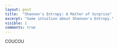 ```yaml
---
layout: post
title:  "Shannon's Entropy: A Matter of Surprise"
excerpt: "Some intuition about Shannon's Entropy."
visible: 1
comments: true
---
```

COUCOU